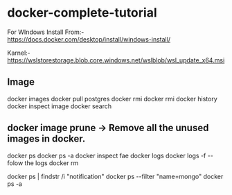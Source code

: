 # docker-complete-tutorial

For WIndows
Install From:-
  https://docs.docker.com/desktop/install/windows-install/
  
  Karnel:-
  https://wslstorestorage.blob.core.windows.net/wslblob/wsl_update_x64.msi

## Image
docker images
docker pull postgres
docker rmi <image-id>
docker rmi <image-name>
docker history
docker inspect image 
docker search
## docker image prune -> Remove all the unused images in docker.
docker ps
docker ps -a
docker inspect fae
docker logs <container-id>
docker logs -f <container-id> -- folow the logs
docker rm <container-id>




docker ps | findstr /i "notification"
docker ps --filter "name=mongo"
docker ps -a
